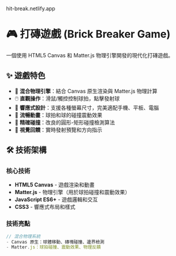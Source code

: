 hit-break.netlify.app


# 🎮 打磚遊戲 (Brick Breaker Game)

一個使用 HTML5 Canvas 和 Matter.js 物理引擎開發的現代化打磚遊戲。

## ✨ 遊戲特色

- 🎯 **混合物理引擎**：結合 Canvas 原生渲染與 Matter.js 物理計算
- 🖱️ **直觀操作**：滑鼠/觸控控制球拍，點擊發射球
- 📱 **響應式設計**：支援各種螢幕尺寸，完美適配手機、平板、電腦
- 🎨 **流暢動畫**：球拍和球的碰撞震動效果
- 🧱 **精確碰撞**：改良的圓形-矩形碰撞檢測算法
- 🎪 **視覺回饋**：實時發射預覽和方向指示

## 🛠️ 技術架構

### 核心技術

- **HTML5 Canvas** - 遊戲渲染和動畫
- **Matter.js** - 物理引擎（用於球拍碰撞和震動效果）
- **JavaScript ES6+** - 遊戲邏輯和交互
- **CSS3** - 響應式布局和樣式

### 技術亮點

```javascript
// 混合物理系統
- Canvas 原生：球體移動、磚塊碰撞、邊界檢測
- Matter.js：球拍碰撞、震動效果、物理反饋
```

